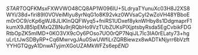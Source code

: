 $START$OQFKMsxFXWVWO48CQ8AP1W096lU+5LdryaTYunuXc03H8J2XS8WYi/38d+firi89I0VOVeiMlyu8yrNqG1o8K92vkz0WVsaCyI2wZoVH48YBboEm0rOC9/cKp6gWJ8JLlKlnQQFWyq5+fniRS1UDxef8yknWHby8s1DdgmaprF1kumX9JB5lpEMxQZBNu9rjRQbHo9VzTUbZUKsPlXjptsbyRsda5EgCvbikFDGRtbOpZK5mIMD+0KO3VX9cOy6POso7UO0rQP7NqiJL7lc3IA0rELaty73+hguLrLtJwSDByRP+Cq6MwrvgJAu0SwUWfiLrZQRBiewzx8wADTkNjyrr6bVzftYYHGTQgyA1DnwATyjimXGoUZAMkWFZs6ep$END$